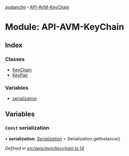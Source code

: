 [avalanche](../README.md) › [API-AVM-KeyChain](api_avm_keychain.md)

# Module: API-AVM-KeyChain

## Index

### Classes

* [KeyChain](../classes/api_avm_keychain.keychain.md)
* [KeyPair](../classes/api_avm_keychain.keypair.md)

### Variables

* [serialization](api_avm_keychain.md#const-serialization)

## Variables

### `Const` serialization

• **serialization**: *[Serialization](../classes/utils_serialization.serialization.md)* = Serialization.getInstance()

*Defined in [src/apis/avm/keychain.ts:14](https://github.com/ava-labs/avalanchejs/blob/5511161/src/apis/avm/keychain.ts#L14)*
